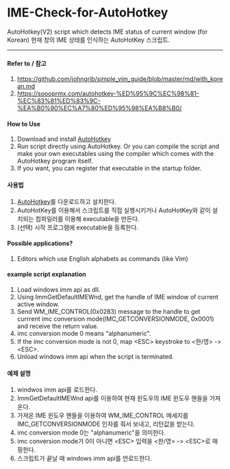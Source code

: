 # IME-Check-for-AutoHotkey
AutoHotkey(V2) script which detects IME status of current window (for Korean)
현재 창의 IME 상태를 인식하는 AutoHotKey 스크립트.
***

#### Refer to / 참고
1. <https://github.com/johngrib/simple_vim_guide/blob/master/md/with_korean.md>
2. <https://soooprmx.com/autohotkey-%ED%95%9C%EC%98%81-%EC%83%81%ED%83%9C-%EA%B0%90%EC%A7%80%ED%95%98%EA%B8%B0/>

#### How to Use
1. Download and install [AutoHotkey](https://www.autohotkey.com/)
2. Run script directly using AutoHotkey. Or you can compile the script and make your own executables using the compiler which comes with the AutoHotkey program itself.
3. If you want, you can register that executable in the startup folder.
#### 사용법
1. [AutoHotkey](https://www.autohotkey.com/)를 다운로드하고 설치한다.
2. AutoHotKey를 이용해서 스크립트를 직접 실행시키거나 AutoHotKey와 같이 설치되는 컴파일러를 이용해 executable을 만든다.
3. (선택) 시작 프로그램에 executable을 등록한다.

#### Possible applications?
1. Editors which use English alphabets as commands (like Vim)

#### example script explanation
1. Load windows imm api as dll.
2. Using ImmGetDefaultIMEWnd, get the handle of IME window of current active window.
3. Send WM_IME_CONTROL(0x0283) message to the handle to get currrent imc conversion mode(IMC_GETCONVERSIONMODE, 0x0001) and receive the return value.
4. imc conversion mode 0 means "alphanumeric".
5. If the imc conversion mode is not 0, map \<ESC\> keystroke to <한/영> -> \<ESC\>.
6. Unload windows imm api when the script is terminated.
#### 예제 설명
1. windwos imm api를 로드한다.
2. ImmGetDefaultIMEWnd api를 이용하여 현재 윈도우의 IME 윈도우 핸들을 가져온다.
3. 가져온 IME 윈도우 핸들을 이용하여 WM_IME_CONTROL 메세지를 IMC_GETCONVERSIONMODE 인자를 줘서 보내고, 리턴값을 받는다.
4. imc conversion mode 0는 "alphanumeric"을 의미한다.
5. imc conversion mode가 0이 아니면 \<ESC\> 입력을 \<한/영\> -> \<ESC\>로 매핑한다.
6. 스크립트가 끝날 때 windows imm api를 언로드한다.


